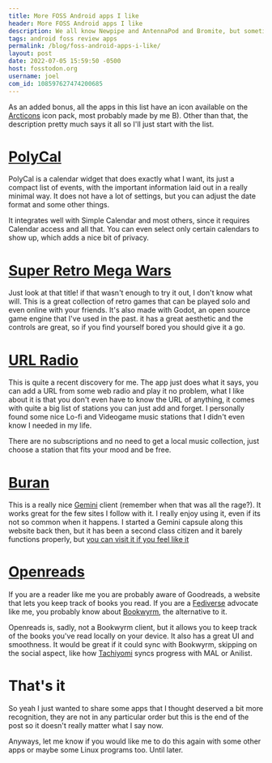 ```yaml
---
title: More FOSS Android apps I like
header: More FOSS Android apps I like
description: We all know Newpipe and AntennaPod and Bromite, but sometimes, some apps don't get to shine as much, so I wanted to share a couple that I think deserve some love too
tags: android foss review apps
permalink: /blog/foss-android-apps-i-like/
layout: post
date: 2022-07-05 15:59:50 -0500
host: fosstodon.org
username: joel
com_id: 108597627474200685
---
```


As an added bonus, all the apps in this list have an icon available on the [Arcticons](https://arcticons.com) icon pack, most probably made by me B). Other than that, the description pretty much says it all so I'll just start with the list.

# [PolyCal](https://f-droid.org/uk/packages/com.gyorog.polycal/)

PolyCal is a calendar widget that does exactly what I want, its just a compact list of events, with the important information laid out in a really minimal way. It does not have a lot of settings, but you can adjust the date format and some other things.

It integrates well with Simple Calendar and most others, since it requires Calendar access and all that. You can even select only certain calendars to show up, which adds a nice bit of privacy.

# [Super Retro Mega Wars](https://f-droid.org/en/packages/com.serwylo.retrowars/)

Just look at that title! if that wasn't enough to try it out, I don't know what will. This is a great collection of retro games that can be played solo and even online with your friends. It's also made with Godot, an open source game engine that I've used in the past. it has a great aesthetic and the controls are great, so if you find yourself bored you should give it a go.

# [URL Radio](https://apt.izzysoft.de/fdroid/repo/com.jamal2367.urlradio_89.apk)

This is quite a recent discovery for me. The app just does what it says, you can add a URL from some web radio and play it no problem, what I like about it is that you don't even have to know the URL of anything, it comes with quite a big list of stations you can just add and forget. I personally found some nice Lo-fi and Videogame music stations that I didn't even know I needed in my life.

There are no subscriptions and no need to get a local music collection, just choose a station that fits your mood and be free.

# [Buran](https://f-droid.org/repo/corewala.gemini.buran_11.apk)

This is a really nice [Gemini](https://gemini.circumlunar.space/) client (remember when that was all the rage?). It works great for the few sites I follow with it. I really enjoy using it, even if its not so common when it happens. I started a Gemini capsule along this website back then, but it has been a second class citizen and it barely functions properly, but [you can visit it if you feel like it](gemini://chrono.tilde.cafe)

# [Openreads](https://f-droid.org/es/packages/software.mdev.bookstracker/)

If you are a reader like me you are probably aware of Goodreads, a website that lets you keep track of books you read. If you are a [Fediverse](https://fediverse.party) advocate like me, you probably know about [Bookwyrm](https://joinbookwyrm.com), the alternative to it.

Openreads is, sadly, not a Bookwyrm client, but it allows you to keep track of the books you've read locally on your device. It also has a great UI and smoothness. It would be great if it could sync with Bookwyrm, skipping on the social aspect, like how [Tachiyomi](https://tachiyomi.org) syncs progress with MAL or Anilist.

# That's it

So yeah I just wanted to share some apps that I thought deserved a bit more recognition, they are not in any particular order but this is the end of the post so it doesn't really matter what I say now.

Anyways, let me know if you would like me to do this again with some other apps or maybe some Linux programs too. Until later.
